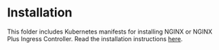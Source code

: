 # Installation

This folder includes Kubernetes manifests for installing NGINX or NGINX Plus Ingress Controller. Read the installation instructions [here](https://docs.nginx.com/nginx-ingress-controller/installation/).

